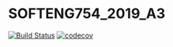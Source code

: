 # SOFTENG754_2019_A3

[![Build Status](https://travis-ci.com/BennyChun/SOFTENG754_2019_A3.svg?branch=master)](https://travis-ci.com/BennyChun/SOFTENG754_2019_A3)
[![codecov](https://codecov.io/gh/BennyChun/SOFTENG754_2019_A3/branch/master/graph/badge.svg)](https://codecov.io/gh/BennyChun/SOFTENG754_2019_A3)